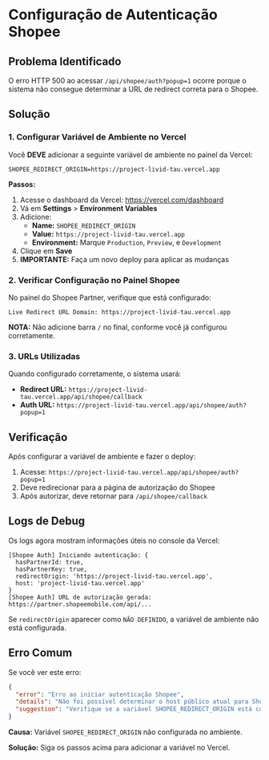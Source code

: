 # Configuração de Autenticação Shopee

## Problema Identificado

O erro HTTP 500 ao acessar `/api/shopee/auth?popup=1` ocorre porque o sistema não consegue determinar a URL de redirect correta para o Shopee.

## Solução

### 1. Configurar Variável de Ambiente no Vercel

Você **DEVE** adicionar a seguinte variável de ambiente no painel da Vercel:

```
SHOPEE_REDIRECT_ORIGIN=https://project-livid-tau.vercel.app
```

**Passos:**

1. Acesse o dashboard da Vercel: https://vercel.com/dashboard
2. Vá em **Settings** > **Environment Variables**
3. Adicione:
   - **Name:** `SHOPEE_REDIRECT_ORIGIN`
   - **Value:** `https://project-livid-tau.vercel.app`
   - **Environment:** Marque `Production`, `Preview`, e `Development`
4. Clique em **Save**
5. **IMPORTANTE:** Faça um novo deploy para aplicar as mudanças

### 2. Verificar Configuração no Painel Shopee

No painel do Shopee Partner, verifique que está configurado:

```
Live Redirect URL Domain: https://project-livid-tau.vercel.app
```

**NOTA:** Não adicione barra `/` no final, conforme você já configurou corretamente.

### 3. URLs Utilizadas

Quando configurado corretamente, o sistema usará:

- **Redirect URL:** `https://project-livid-tau.vercel.app/api/shopee/callback`
- **Auth URL:** `https://project-livid-tau.vercel.app/api/shopee/auth?popup=1`

## Verificação

Após configurar a variável de ambiente e fazer o deploy:

1. Acesse: `https://project-livid-tau.vercel.app/api/shopee/auth?popup=1`
2. Deve redirecionar para a página de autorização do Shopee
3. Após autorizar, deve retornar para `/api/shopee/callback`

## Logs de Debug

Os logs agora mostram informações úteis no console da Vercel:

```
[Shopee Auth] Iniciando autenticação: {
  hasPartnerId: true,
  hasPartnerKey: true,
  redirectOrigin: 'https://project-livid-tau.vercel.app',
  host: 'project-livid-tau.vercel.app'
}
[Shopee Auth] URL de autorização gerada: https://partner.shopeemobile.com/api/...
```

Se `redirectOrigin` aparecer como `NÃO DEFINIDO`, a variável de ambiente não está configurada.

## Erro Comum

Se você ver este erro:

```json
{
  "error": "Erro ao iniciar autenticação Shopee",
  "details": "Não foi possível determinar o host público atual para Shopee.",
  "suggestion": "Verifique se a variável SHOPEE_REDIRECT_ORIGIN está configurada corretamente no .env"
}
```

**Causa:** Variável `SHOPEE_REDIRECT_ORIGIN` não configurada no ambiente.

**Solução:** Siga os passos acima para adicionar a variável no Vercel.

